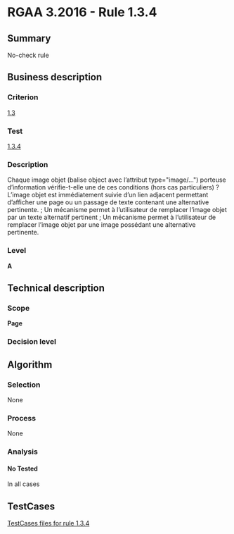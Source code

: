 # RGAA 3.2016 - Rule 1.3.4

## Summary
No-check rule


## Business description

### Criterion
[1.3](http://references.modernisation.gouv.fr/rgaa-accessibilite/criteres.html#crit-1-3)

### Test
[1.3.4](http://references.modernisation.gouv.fr/rgaa-accessibilite/criteres.html#test-1-3-4)

### Description
Chaque image objet (balise object avec l’attribut type="image/…") porteuse d’information vérifie-t-elle une de ces conditions (hors cas particuliers) ? L’image objet est immédiatement suivie d’un lien adjacent permettant d’afficher une page ou un passage de texte contenant une alternative pertinente. ; Un mécanisme permet à l’utilisateur de remplacer l’image objet par un texte alternatif pertinent ; Un mécanisme permet à l’utilisateur de remplacer l’image objet par une image possédant une alternative pertinente.

### Level
**A**


## Technical description

### Scope
**Page**

### Decision level


## Algorithm

### Selection
None

### Process
None

### Analysis

#### No Tested
In all cases


##  TestCases

[TestCases files for rule 1.3.4](https://github.com/Asqatasun/Asqatasun/tree/RGAA_3.2016/rules/rules-rgaa3.2016/src/test/resources/testcases/rgaa32016/Rgaa32016Rule010304/)


